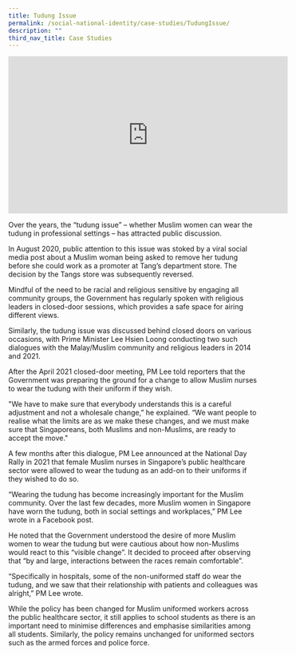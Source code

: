 ```yaml
---
title: Tudung Issue
permalink: /social-national-identity/case-studies/TudungIssue/
description: ""
third_nav_title: Case Studies
---
```

<iframe width="560" height="315" src="https://www.youtube.com/embed/Rs7Bh-g55m8" title="YouTube video player" frameborder="0" allow="accelerometer; autoplay; clipboard-write; encrypted-media; gyroscope; picture-in-picture" allowfullscreen></iframe>

Over the years, the “tudung issue” – whether Muslim women can wear the tudung in professional settings – has attracted public discussion. 

In August 2020, public attention to this issue was stoked by a viral social media post about a Muslim woman being asked to remove her tudung before she could work as a promoter at Tang’s department store. The decision by the Tangs store was subsequently reversed.

Mindful of the need to be racial and religious sensitive by engaging all community groups, the Government has regularly spoken with religious leaders in closed-door sessions, which provides a safe space for airing different views. 

Similarly, the tudung issue was discussed behind closed doors on various occasions, with Prime Minister Lee Hsien Loong conducting two such dialogues with the Malay/Muslim community and religious leaders in 2014 and 2021. 

After the April 2021 closed-door meeting, PM Lee told reporters that the Government was preparing the ground for a change to allow Muslim nurses to wear the tudung with their uniform if they wish.

"We have to make sure that everybody understands this is a careful adjustment and not a wholesale change,” he explained. “We want people to realise what the limits are as we make these changes, and we must make sure that Singaporeans, both Muslims and non-Muslims, are ready to accept the move."

A few months after this dialogue, PM Lee announced at the National Day Rally in 2021 that female Muslim nurses in Singapore’s public healthcare sector were allowed to wear the tudung as an add-on to their uniforms if they wished to do so. 

“Wearing the tudung has become increasingly important for the Muslim community. Over the last few decades, more Muslim women in Singapore have worn the tudung, both in social settings and workplaces,” PM Lee wrote in a Facebook post. 

He noted that the Government understood the desire of more Muslim women to wear the tudung but were cautious about how non-Muslims would react to this “visible change”. It decided to proceed after observing that “by and large, interactions between the races remain comfortable”. 

“Specifically in hospitals, some of the non-uniformed staff do wear the tudung, and we saw that their relationship with patients and colleagues was alright,” PM Lee wrote. 

While the policy has been changed for Muslim uniformed workers across the public healthcare sector, it still applies to school students as there is an important need to minimise differences and emphasise similarities among all students. Similarly, the policy remains unchanged for uniformed sectors such as the armed forces and police force.